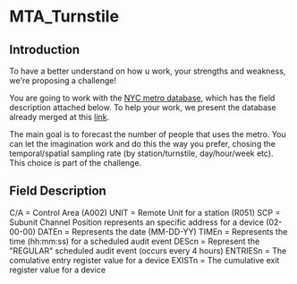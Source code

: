 # MTA_Turnstile

## Introduction

To have a better understand on how u work, your strengths and weakness, we're proposing a challenge!

You are going to work with the [NYC metro database](https://nam02.safelinks.protection.outlook.com/?url=http%3A%2F%2Fweb.mta.info%2Fdevelopers%2Fturnstile.html&data=04%7C01%7Cluana.lima%40radixeng.com.br%7C6d8dfd4895864fad543b08d9213bc800%7C9339fb1c09444fb9808da278e53590e5%7C0%7C0%7C637577362929712689%7CUnknown%7CTWFpbGZsb3d8eyJWIjoiMC4wLjAwMDAiLCJQIjoiV2luMzIiLCJBTiI6Ik1haWwiLCJXVCI6Mn0%3D%7C1000&sdata=qQgUZxxm%2FgeQ73tbFGraJnDxdUJdx1dfBxWkVShOSfo%3D&reserved=0 "https://nam02.safelinks.protection.outlook.com/?url=http%3A%2F%2Fweb.mta.info%2Fdevelopers%2Fturnstile.html&amp;data=04%7C01%7Cluana.lima%40radixeng.com.br%7C6d8dfd4895864fad543b08d9213bc800%7C9339fb1c09444fb9808da278e53590e5%7C0%7C0%7C637577362929712689%7CUnknown%7CTWFpbGZsb3d8eyJWIjoiMC4wLjAwMDAiLCJQIjoiV2luMzIiLCJBTiI6Ik1haWwiLCJXVCI6Mn0%3D%7C1000&amp;sdata=qQgUZxxm%2FgeQ73tbFGraJnDxdUJdx1dfBxWkVShOSfo%3D&amp;reserved=0"), which has the field description attached below. To help your work, we present the database already merged at this [link](https://nam02.safelinks.protection.outlook.com/?url=https%3A%2F%2Fdrive.google.com%2Ffile%2Fd%2F1VnNIZMOVHTX2hE9zasi8PQQNd9xwwdYL%2Fview%3Fusp%3Dsharing&data=04%7C01%7Cluana.lima%40radixeng.com.br%7C6d8dfd4895864fad543b08d9213bc800%7C9339fb1c09444fb9808da278e53590e5%7C0%7C0%7C637577362929722679%7CUnknown%7CTWFpbGZsb3d8eyJWIjoiMC4wLjAwMDAiLCJQIjoiV2luMzIiLCJBTiI6Ik1haWwiLCJXVCI6Mn0%3D%7C1000&sdata=Op7upDzkW1CpTL8M8bGbiDmfQ5qXPbWN6F12xcppzCU%3D&reserved=0 "https://nam02.safelinks.protection.outlook.com/?url=https%3A%2F%2Fdrive.google.com%2Ffile%2Fd%2F1VnNIZMOVHTX2hE9zasi8PQQNd9xwwdYL%2Fview%3Fusp%3Dsharing&amp;data=04%7C01%7Cluana.lima%40radixeng.com.br%7C6d8dfd4895864fad543b08d9213bc800%7C9339fb1c09444fb9808da278e53590e5%7C0%7C0%7C637577362929722679%7CUnknown%7CTWFpbGZsb3d8eyJWIjoiMC4wLjAwMDAiLCJQIjoiV2luMzIiLCJBTiI6Ik1haWwiLCJXVCI6Mn0%3D%7C1000&amp;sdata=Op7upDzkW1CpTL8M8bGbiDmfQ5qXPbWN6F12xcppzCU%3D&amp;reserved=0").

The main goal is to forecast the number of people that uses the metro. You can let the imagination work and do this the way you prefer, chosing the temporal/spatial sampling rate (by station/turnstile, day/hour/week etc). This choice is part of the challenge.

## Field Description

C/A = Control Area (A002) UNIT = Remote Unit for a station (R051) SCP = Subunit Channel Position represents an specific address for a device (02-00-00) DATEn = Represents the date (MM-DD-YY) TIMEn = Represents the time (hh:mm:ss) for a scheduled audit event DEScn = Represent the "REGULAR" scheduled audit event (occurs every 4 hours) ENTRIESn = The comulative entry register value for a device EXISTn = The cumulative exit register value for a device
